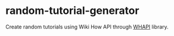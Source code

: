 # random-tutorial-generator
Create random tutorials using Wiki How API through [WHAPI](https://pypi.org/project/whapi/) library.
